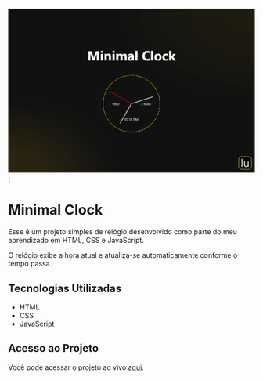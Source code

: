 ![Banner](https://github.com/lugomio/minimal-clock/blob/master/assets/img/banner.png);

# Minimal Clock

Esse é um projeto simples de relógio desenvolvido como parte do meu aprendizado em HTML, CSS e JavaScript.

O relógio exibe a hora atual e atualiza-se automaticamente conforme o tempo passa.

## Tecnologias Utilizadas

- HTML
- CSS
- JavaScript

## Acesso ao Projeto

Você pode acessar o projeto ao vivo [aqui](https://lugom.io/projects/minimal-clock/).